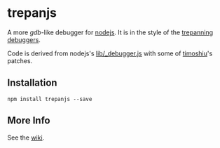 trepanjs
========

A more *gdb*-like debugger for [nodejs](https://nodejs.org/). It is in the style of the [trepanning](https://rubygems.org/gems/trepanning) [debuggers](https://pypi.python.org/pypi?name=trepan).

Code is derived from nodejs's [lib/_debugger.js](https://github.com/joyent/node/blob/master/lib/_debugger.js) with some of [timoshiu](https://github.com/timoshiu)'s patches.

## Installation

```
npm install trepanjs --save
```

## More Info

See the [wiki](https://github.com/rocky/trepanjs/wiki/Overview).
